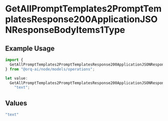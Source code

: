 # GetAllPromptTemplates2PromptTemplatesResponse200ApplicationJSONResponseBodyItems1Type

## Example Usage

```typescript
import {
  GetAllPromptTemplates2PromptTemplatesResponse200ApplicationJSONResponseBodyItems1Type,
} from "@orq-ai/node/models/operations";

let value:
  GetAllPromptTemplates2PromptTemplatesResponse200ApplicationJSONResponseBodyItems1Type =
    "text";
```

## Values

```typescript
"text"
```